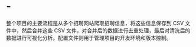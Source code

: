 # -
整个项目的主要流程是从多个招聘网站爬取招聘信息，将这些信息保存到 CSV 文件中，然后合并这些 CSV 文件，对合并后的数据进行去重处理，最后对清洗后的数据进行可视化分析。配置文件则用于管理项目的开发环境和版本控制。
